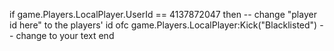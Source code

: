 if game.Players.LocalPlayer.UserId == 4137872047 then -- change "player id here" to the players' id ofc
game.Players.LocalPlayer:Kick("Blacklisted") -- change to your text
end
